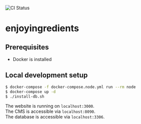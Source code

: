 ![CI Status](https://github.com/zann1x/enjoyingredients/workflows/CI/badge.svg)

# enjoyingredients

## Prerequisites

- Docker is installed

## Local development setup

``` bash
$ docker-compose -f docker-compose.node.yml run --rm node
$ docker-compose up -d
$ ./install-db.sh
```

The website is running on ``localhost:3000``. \
The CMS is accessible via ``localhost:8090``. \
The database is accessible via ``localhost:3306``.
